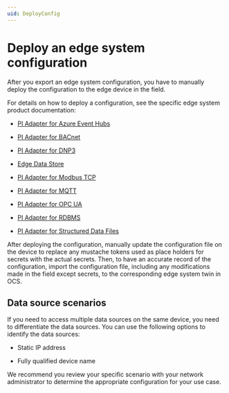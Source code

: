 ```yaml
---
uid: DeployConfig
---
```


# Deploy an edge system configuration

After you export an edge system configuration, you have to manually deploy the configuration to the edge device in the field.

For details on how to deploy a configuration, see the specific edge system product documentation: 

 - [PI Adapter for Azure Event Hubs](https://docs.osisoft.com/bundle/pi-adapter-azure-event-hubs/page/configuration/configuration.html)
 
 - [PI Adapter for BACnet](https://docs.osisoft.com/bundle/pi-adapter-bacnet/page/configuration/configuration.html) 

 - [PI Adapter for DNP3](https://docs.osisoft.com/bundle/pi-adapter-dnp3/page/configuration/configuration.html)

 - [Edge Data Store](https://docs.osisoft.com/bundle/edge-data-store/page/configuration/configuration.html)

 - [PI Adapter for Modbus TCP](https://docs.osisoft.com/bundle/pi-adapter-modbus/page/configuration/configuration.html)
 
 - [PI Adapter for MQTT](https://docs.osisoft.com/bundle/pi-adapter-mqtt/page/configuration/configuration.html)

 - [PI Adapter for OPC UA](https://docs.osisoft.com/bundle/pi-adapter-opc-ua/page/configuration/configuration.html)

 - [PI Adapter for RDBMS](https://docs.osisoft.com/bundle/pi-adapter-rdbms/page/configuration/configuration.html)

 - [PI Adapter for Structured Data Files](https://docs.osisoft.com/bundle/pi-adapter-structured-data-files/page/configuration/configuration.html)

After deploying the configuration, manually update the configuration file on the device to replace any mustache tokens used as place holders for secrets with the actual secrets. Then, to have an accurate record of the configuration, import the configuration file, including any modifications made in the field except secrets, to the corresponding edge system twin in OCS.

## Data source scenarios

If you need to access multiple data sources on the same device, you need to differentiate the data sources. You can use the following options to identify the data sources:

 - Static IP address

 - Fully qualified device name

We recommend you review your specific scenario with your network administrator to determine the appropriate configuration for your use case.
